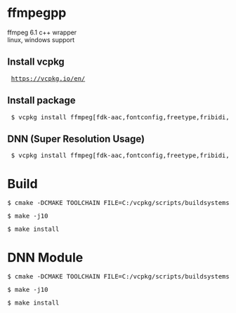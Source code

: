 # ffmpegpp
ffmpeg 6.1 c++ wrapper<br>
linux, windows support


<h2> Install vcpkg </h2>
<pre> <a href="https://vcpkg.io/en/">https://vcpkg.io/en/</a></pre>

<h2> Install package </h2>
<pre> $ vcpkg install ffmpeg[fdk-aac,fontconfig,freetype,fribidi,gpl,mp3lame,nvcodec,vorbis,vpx,webp,x264,x265] gtest </pre>

<h2> DNN (Super Resolution Usage) </h2>
<pre> $ vcpkg install ffmpeg[fdk-aac,fontconfig,freetype,fribidi,gpl,mp3lame,nvcodec,vorbis,vpx,webp,x264,x265] gtest opencv4[core,contrib,cuda,dnn-cuda] </pre>

<h1> Build </h1>
<pre>$ cmake -DCMAKE_TOOLCHAIN_FILE=C:/vcpkg/scripts/buildsystems/vcpkg.cmake .</pre>
<pre>$ make -j10</pre>
<pre>$ make install</pre>

<h1> DNN Module </h1>
<pre>$ cmake -DCMAKE_TOOLCHAIN_FILE=C:/vcpkg/scripts/buildsystems/vcpkg.cmake -DFFMPEGPP_SUPPRESS=ON .</pre>
<pre>$ make -j10</pre>
<pre>$ make install</pre>